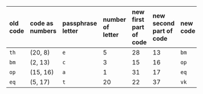 | old code | code as<br>numbers | passphrase<br/>letter | number of<br/>letter | new first<br/>part of code |new second<br/>part of code | new code |
|:---|:---|:---|:---|:---|:---|:---|
| `th` | (20, 8) | `e` | 5 | 28 | 13 | `bm` |
| `bm` | (2, 13) | `c` | 3 | 15 | 16 | `op` |
| `op` | (15, 16) | `a` | 1 | 31 | 17 | `eq` |
| `eq` | (5, 17) | `t` | 20 | 22 | 37 | `vk` |

